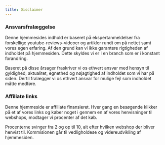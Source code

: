 ```yaml
---
title: Disclaimer
---
```


### Ansvarsfralæggelse
Denne hjemmesides indhold er baseret på ekspertanmeldelser fra forskellige youtube-reviews-videoer og artikler rundt om på nettet samt vores egen erfaring. Af den grund kan vi ikke garantere rigtigheden af indholdet på hjemmesiden. Dette skyldes vi er I en branch som er i konstant forandring.

Baseret på disse årsager fraskriver vi os ethvert ansvar med hensyn til gyldighed, aktualitet, egnethed og nøjagtighed af indholdet som vi har på siden. Dertil fralægger vi os ethvert ansvar for mulige fejl som indholdet måtte medføre.

### Affiliate links
Denne hjemmeside er affiliate finansieret. Hver gang en besøgende klikker på et af vores links og køber noget i gennem en af vores henvisninger til webshops, modtager vi procenter af det køb.

Procenterne svinger fra 2 og op til 10, alt efter hvilken webshop der bliver henvist til. Kommisionen går til vedligholdese og videreudvikling af hjemmesiden.